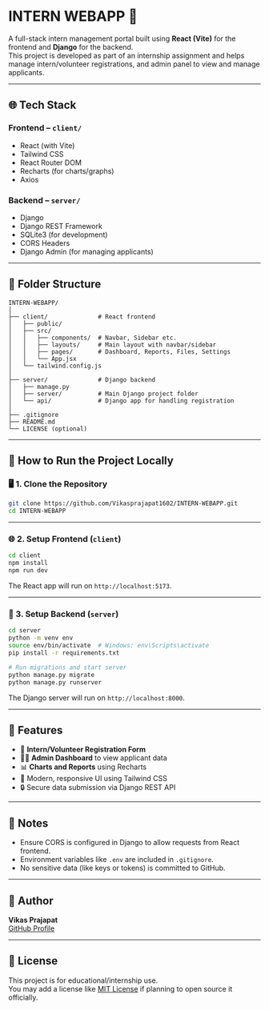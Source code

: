 # INTERN WEBAPP 🚀

A full-stack intern management portal built using **React (Vite)** for the frontend and **Django** for the backend.  
This project is developed as part of an internship assignment and helps manage intern/volunteer registrations, and admin panel to view and manage applicants.

---

## 🌐 Tech Stack

### Frontend – `client/`
- React (with Vite)
- Tailwind CSS
- React Router DOM
- Recharts (for charts/graphs)
- Axios

### Backend – `server/`
- Django
- Django REST Framework
- SQLite3 (for development)
- CORS Headers
- Django Admin (for managing applicants)

---

## 📁 Folder Structure

```
INTERN-WEBAPP/
│
├── client/              # React frontend
│   ├── public/
│   ├── src/
│   │   ├── components/  # Navbar, Sidebar etc.
│   │   ├── layouts/     # Main layout with navbar/sidebar
│   │   ├── pages/       # Dashboard, Reports, Files, Settings
│   │   └── App.jsx
│   └── tailwind.config.js
│
├── server/              # Django backend
│   ├── manage.py
│   ├── server/          # Main Django project folder
│   └── api/             # Django app for handling registration
│
├── .gitignore
├── README.md
└── LICENSE (optional)
```

---

## 🚀 How to Run the Project Locally

### 🖥️ 1. Clone the Repository

```bash
git clone https://github.com/Vikasprajapat1602/INTERN-WEBAPP.git
cd INTERN-WEBAPP
```

---

### 🌐 2. Setup Frontend (`client`)

```bash
cd client
npm install
npm run dev
```

The React app will run on `http://localhost:5173`.

---

### 🔧 3. Setup Backend (`server`)

```bash
cd server
python -m venv env
source env/bin/activate  # Windows: env\Scripts\activate
pip install -r requirements.txt

# Run migrations and start server
python manage.py migrate
python manage.py runserver
```

The Django server will run on `http://localhost:8000`.

---

## 🧩 Features

- 📝 **Intern/Volunteer Registration Form**
- 🧑‍💻 **Admin Dashboard** to view applicant data
- 📊 **Charts and Reports** using Recharts
- 🎨 Modern, responsive UI using Tailwind CSS
- 🔒 Secure data submission via Django REST API

---

## 📌 Notes

- Ensure CORS is configured in Django to allow requests from React frontend.
- Environment variables like `.env` are included in `.gitignore`.
- No sensitive data (like keys or tokens) is committed to GitHub.

---

## 🙌 Author

**Vikas Prajapat**  
[GitHub Profile](https://github.com/Vikasprajapat1602)

---

## 📄 License

This project is for educational/internship use.  
You may add a license like [MIT License](https://opensource.org/licenses/MIT) if planning to open source it officially.

